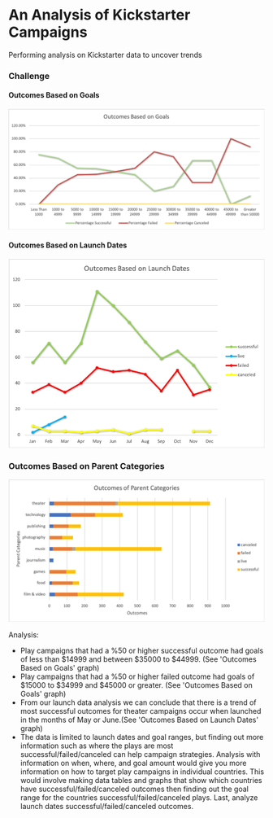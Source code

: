 # An Analysis of Kickstarter Campaigns
Performing analysis on Kickstarter data to uncover trends

### Challenge
#### Outcomes Based on Goals
![goals](Outcomes%20Based%20on%20Goals.png)
#### Outcomes Based on Launch Dates
![dates](Outcomes%20Based%20on%20Launch%20Dates.png)
### Outcomes Based on Parent Categories
![parentcategories](Outcomes%20of%20Parent%20Categories.png)

Analysis: 
- Play campaigns that had a %50 or higher successful outcome had goals of less than $14999 and between $35000 to $44999. (See 'Outcomes Based on Goals' graph)
- Play campaigns that had a %50 or higher failed outcome had goals of $15000 to $34999 and $45000 or greater. (See 'Outcomes Based on Goals' graph)
- From our launch data analysis we can conclude that there is a trend of most successful outcomes for theater campaigns occur when launched in the months of May or June.(See 'Outcomes Based on Launch Dates' graph)
- The data is limited to launch dates and goal ranges, but finding out more information such as where the plays are most successful/failed/canceled can help campaign strategies. Analysis with information on when, where, and goal amount would give you more information on how to target play campaigns in individual countries. This would involve making data tables and graphs that show which countries have successful/failed/canceled outcomes then finding out the goal range for the countries successful/failed/canceled plays. Last, analyze launch dates successful/failed/canceled outcomes.
